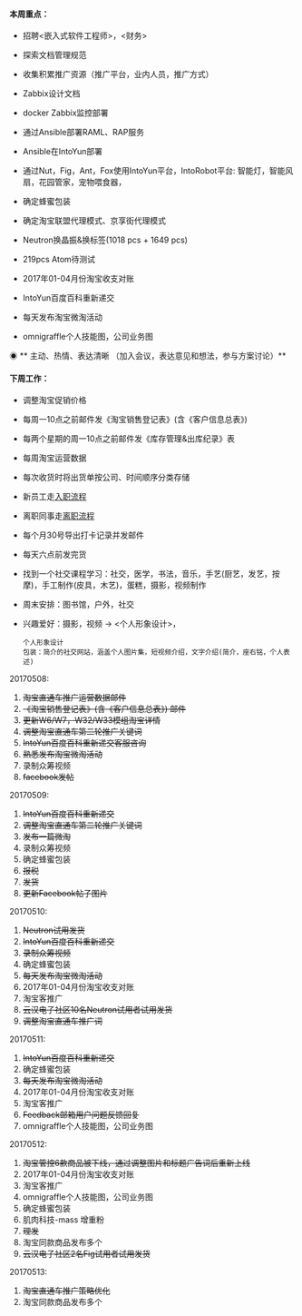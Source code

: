 #### **本周重点：**

* 招聘&lt;嵌入式软件工程师&gt;，&lt;财务&gt;

* 探索文档管理规范

* 收集积累推广资源（推广平台，业内人员，推广方式）

* Zabbix设计文档

* docker Zabbix监控部署

* 通过Ansible部署RAML、RAP服务

* Ansible在IntoYun部署

* 通过Nut，Fig，Ant，Fox使用IntoYun平台，IntoRobot平台: 智能灯，智能风扇，花园管家，宠物喂食器，

* 确定蜂蜜包装

* 确定淘宝联盟代理模式、京享街代理模式

* Neutron换晶振&换标签\(1018 pcs + 1649 pcs\)

* 219pcs Atom待测试

* 2017年01-04月份淘宝收支对账

* IntoYun百度百科重新递交

* 每天发布淘宝微淘活动

* omnigraffle个人技能图，公司业务图

◉ ** 主动、热情、表达清晰 （加入会议，表达意见和想法，参与方案讨论）**

#### **下周工作：**

* 调整淘宝促销价格

* 每周一10点之前邮件发《淘宝销售登记表》\(含《客户信息总表》\)

* 每两个星期的周一10点之前邮件发《库存管理&出库纪录》表

* 每周淘宝运营数据

* 每次收货时将出货单按公司、时间顺序分类存储

* 新员工走[入职流程](/第5章：企业相关/摩仑/新员工入职.md)

* 离职同事走[离职流程](/第5章：企业相关/摩仑/员工离职流程.md)

* 每个月30号导出打卡记录并发邮件

* 每天六点前发完货

* 找到一个社交课程学习：社交，医学，书法，音乐，手艺\(厨艺，发艺，按摩\)，手工制作\(皮具，木艺\)，蛋糕，摄影，视频制作

* 周末安排：图书馆，户外，社交

* 兴趣爱好：摄影，视频 -&gt; &lt;个人形象设计&gt;，

  ```
  个人形象设计
  包装：简介的社交网站，涵盖个人图片集，短视频介绍，文字介绍(简介，座右铭，个人表述)
  ```

20170508:

1. ~~淘宝直通车推广运营数据邮件~~
2. ~~《淘宝销售登记表》\(含《客户信息总表》\) 邮件~~
3. ~~更新W6/W7，W32/W33模组淘宝详情~~
4. ~~调整淘宝直通车第二轮推广关键词~~
5. ~~IntoYun百度百科重新递交客服咨询~~
6. ~~熟悉发布淘宝微淘活动~~
7. 录制众筹视频
8. ~~facebook发帖~~

20170509:

1. ~~IntoYun百度百科重新递交~~
2. ~~调整淘宝直通车第二轮推广关键词~~
3. ~~发布一篇微淘~~
4. 录制众筹视频
5. 确定蜂蜜包装
6. ~~报税~~
7. ~~发货~~
8. ~~更新Facebook帖子图片~~

20170510:

1. ~~Neutron试用发货~~
2. ~~IntoYun百度百科重新递交~~
3. ~~录制众筹视频~~
4. 确定蜂蜜包装
5. ~~每天发布淘宝微淘活动~~
6. 2017年01-04月份淘宝收支对账
7. 淘宝客推广
8. ~~云汉电子社区10名Neutron试用者试用发货~~
9. ~~调整淘宝直通车推广词~~

20170511:

1. ~~IntoYun百度百科重新递交~~
2. 确定蜂蜜包装
3. ~~每天发布淘宝微淘活动~~
4. 2017年01-04月份淘宝收支对账
5. 淘宝客推广
6. ~~Feedback邮箱用户问题反馈回复~~
7. omnigraffle个人技能图，公司业务图

20170512:

1. ~~淘宝管控6款商品被下线，通过调整图片和标题广告词后重新上线~~
2. 2017年01-04月份淘宝收支对账
3. 淘宝客推广
4. omnigraffle个人技能图，公司业务图
5. 确定蜂蜜包装
6. 肌肉科技-mass 增重粉
7. ~~理发~~
8. 淘宝同款商品发布多个
9. ~~云汉电子社区2名Fig试用者试用发货~~

20170513:

1. ~~淘宝直通车推广策略优化~~
2. 淘宝同款商品发布多个



